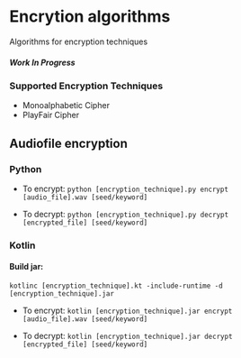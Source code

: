 # Encrytion algorithms
Algorithms for encryption techniques
##### Work In Progress

### Supported Encryption Techniques
- Monoalphabetic Cipher
- PlayFair Cipher

## Audiofile encryption
### Python

- To encrypt: `python [encryption_technique].py encrypt [audio_file].wav [seed/keyword]`

- To decrypt: `python [encryption_technique].py decrypt [encrypted_file] [seed/keyword]`

### Kotlin

#### Build jar:
`kotlinc [encryption_technique].kt -include-runtime -d [encryption_technique].jar`

- To encrypt: `kotlin [encryption_technique].jar encrypt [audio_file].wav [seed/keyword]`

- To decrypt: `kotlin [encryption_technique].jar decrypt [encrypted_file] [seed/keyword]`
